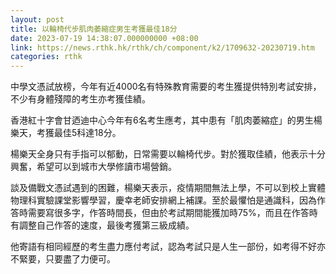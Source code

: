 ```yaml
---
layout: post
title: 以輪椅代步肌肉萎縮症男生考獲最佳18分
date: 2023-07-19 14:38:07.000000000 +08:00
link: https://news.rthk.hk/rthk/ch/component/k2/1709632-20230719.htm
categories: rthk
---
```


中學文憑試放榜，今年有近4000名有特殊教育需要的考生獲提供特別考試安排，不少有身體殘障的考生亦考獲佳績。

香港紅十字會甘迺迪中心今年有6名考生應考，其中患有「肌肉萎縮症」的男生楊樂天，考獲最佳5科達18分。

楊樂天全身只有手指可以郁動，日常需要以輪椅代步。對於獲取佳績，他表示十分興奮，希望可以到城市大學修讀市場營銷。 

談及備戰文憑試遇到的困難，楊樂天表示，疫情期間無法上學，不可以到校上實體物理科實驗課堂影響學習，慶幸老師安排網上補課。至於最懼怕是通識科，因為作答時需要寫很多字，作答時間長，但由於考試期間能獲加時75%，而且在作答時有調整自己作答的速度，最後考獲第三級成績。

他寄語有相同經歷的考生盡力應付考試，認為考試只是人生一部份，如考得不好亦不緊要，只要盡了力便可。
